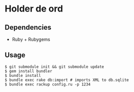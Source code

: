 Holder de ord
=============

Dependencies
------------

* Ruby + Rubygems

Usage
-----

```
$ git submodule init && git submodule update
$ gem install bundler
$ bundle install
$ bundle exec rake db:import # imports XML to db.sqlite
$ bundle exec rackup config.ru -p 1234
```
